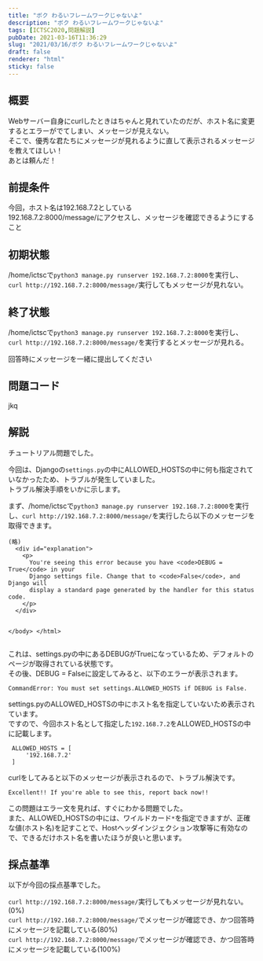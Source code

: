 ```yaml
---
title: "ボク わるいフレームワークじゃないよ"
description: "ボク わるいフレームワークじゃないよ"
tags: [ICTSC2020,問題解説]
pubDate: 2021-03-16T11:36:29
slug: "2021/03/16/ボク わるいフレームワークじゃないよ"
draft: false
renderer: "html"
sticky: false
---
```



<h2>概要</h2>



<p>Webサーバー自身にcurlしたときはちゃんと見れていたのだが、ホスト名に変更するとエラーがでてしまい、メッセージが見えない。<br>
そこで、優秀な君たちにメッセージが見れるように直して表示されるメッセージを教えてほしい！<br>
あとは頼んだ！</p>



<h2>前提条件</h2>



<p>今回，ホスト名は192.168.7.2としている<br>
192.168.7.2:8000/message/にアクセスし、メッセージを確認できるようにすること</p>



<h2>初期状態</h2>



<p>/home/ictscで<code>python3 manage.py runserver 192.168.7.2:8000</code>を実行し、<code>curl http://192.168.7.2:8000/message/</code>実行してもメッセージが見れない。</p>



<h2>終了状態</h2>



<p>/home/ictscで<code>python3 manage.py runserver 192.168.7.2:8000</code>を実行し、<code>curl http://192.168.7.2:8000/message/</code>を実行するとメッセージが見れる。</p>



<p>回答時にメッセージを一緒に提出してください</p>



<h2>問題コード</h2>



<p>jkq</p>



<h2>解説</h2>



<p>チュートリアル問題でした。</p>



<p>今回は、Djangoの<code>settings.py</code>の中にALLOWED_HOSTSの中に何も指定されていなかったため、トラブルが発生していました。<br>
トラブル解決手順をいかに示します。</p>



<p>まず、/home/ictscで<code>python3 manage.py runserver 192.168.7.2:8000</code>を実行し、<code>curl http://192.168.7.2:8000/message/</code>を実行したら以下のメッセージを取得できます。</p>


<div class="wp-block-syntaxhighlighter-code "><pre><code>(略)
  &lt;div id=&quot;explanation&quot;&gt;
    &lt;p&gt;
      You're seeing this error because you have &lt;code&gt;DEBUG = True&lt;/code&gt; in your
      Django settings file. Change that to &lt;code&gt;False&lt;/code&gt;, and Django will
      display a standard page generated by the handler for this status code.
    &lt;/p&gt;
  &lt;/div&gt;

&lt;/body&gt;
&lt;/html&gt;</code></pre></div>


<p>これは、settings.pyの中にあるDEBUGがTrueになっているため、デフォルトのページが取得されている状態です。<br>
その後、DEBUG = Falseに設定してみると、以下のエラーが表示されます。</p>


<div class="wp-block-syntaxhighlighter-code "><pre><code>CommandError: You must set settings.ALLOWED_HOSTS if DEBUG is False.</code></pre></div>


<p>settings.pyのALLOWED_HOSTSの中にホスト名を指定していないため表示されています。<br>
ですので、今回ホスト名として指定した<code>192.168.7.2</code>をALLOWED_HOSTSの中に記載します。</p>


<div class="wp-block-syntaxhighlighter-code "><pre><code> ALLOWED_HOSTS = &#91;
     '192.168.7.2'
 ]</code></pre></div>


<p>curlをしてみると以下のメッセージが表示されるので、トラブル解決です。</p>


<div class="wp-block-syntaxhighlighter-code "><pre><code>Excellent!! If you're able to see this, report back now!!</code></pre></div>


<p>この問題はエラー文を見れば、すぐにわかる問題でした。<br>
また、ALLOWED_HOSTSの中には、ワイルドカード<code>*</code>を指定できますが、正確な値(ホスト名)を記すことで、Hostヘッダインジェクション攻撃等に有効なので、できるだけホスト名を書いたほうが良いと思います。</p>



<h2>採点基準</h2>



<p>以下が今回の採点基準でした。</p>



<p><code>curl http://192.168.7.2:8000/message/</code>実行してもメッセージが見れない。(0%)<br>
<code>curl http://192.168.7.2:8000/message/</code>でメッセージが確認でき、かつ回答時にメッセージを記載している(80%)<br>
<code>curl http://192.168.7.2:8000/message/</code>でメッセージが確認でき、かつ回答時にメッセージを記載している(100%)</p>
